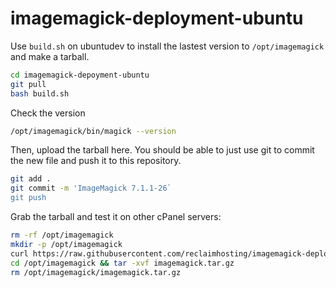 # imagemagick-deployment-ubuntu

Use `build.sh` on ubuntudev to install the lastest version to `/opt/imagemagick` and make a tarball.
```bash
cd imagemagick-depoyment-ubuntu
git pull
bash build.sh
```

Check the version
```bash
/opt/imagemagick/bin/magick --version
```

Then, upload the tarball here. You should be able to just use git to commit the new file and push it to this repository.
```bash
git add .
git commit -m 'ImageMagick 7.1.1-26`
git push
```

Grab the tarball and test it on other cPanel servers:
```bash
rm -rf /opt/imagemagick
mkdir -p /opt/imagemagick
curl https://raw.githubusercontent.com/reclaimhosting/imagemagick-deployment-ubuntu/main/imagemagick.tar.gz -o /opt/imagemagick/imagemagick.tar.gz
cd /opt/imagemagick && tar -xvf imagemagick.tar.gz
rm /opt/imagemagick/imagemagick.tar.gz
```
